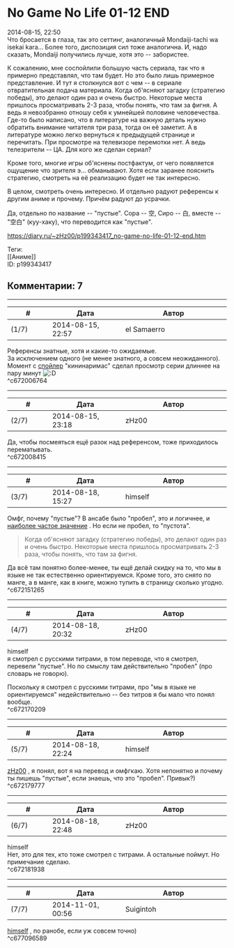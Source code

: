 No Game No Life 01-12 END
=========================

  
2014-08-15, 22:50  
 Что бросается в глаза, так это сеттинг, аналогичный Mondaiji-tachi wa isekai kara... Более того, диспозиция сил тоже аналогична. И, надо сказать, Mondaiji получились лучше, хотя это -- забористее.   
   
 К сожалению, мне соспойлили большую часть сериала, так что я примерно представлял, что там будет. Но это было лишь примерное представление. И тут я столкнулся вот с чем -- в сериале отвратительная подача материала. Когда об'ясняют загадку (стратегию победы), это делают один раз и очень быстро. Некоторые места пришлось просматривать 2-3 раза, чтобы понять, что там за фигня. А ведь я невозбранно отношу себя к умнейшей половине человечества. Где-то было написано, что в литературе на важную деталь нужно обратить внимание читателя три раза, тогда он её заметит. А в литературе можно легко вернуться к предыдущей странице и перечитать. При просмотре на телевизоре перемотки нет. А ведь телезрители -- ЦА. Для кого же сделан сериал?   
   
 Кроме того, многие игры об'яснены постфактум, от чего появляется ощущение что зрителя э... обманывают. Хотя если заранее пояснить стратегию, смотреть на её реализацию будет не так интересно.   
   
 В целом, смотреть очень интересно. И отдельно радуют референсы к другим аниме и прочему. Причём радуют до усрачки.   
   
 Да, отдельно по название -- "пустые". Сора -- 空, Сиро -- 白, вместе -- "空白" (куу-хаку), что переводится как "пустые".   
  
<https://diary.ru/~zHz00/p199343417_no-game-no-life-01-12-end.htm>  
  
Теги:  
[[Аниме]]  
ID: p199343417  


Комментарии: 7
--------------

  


---



|         #         |              Дата              |                     Автор                     |           ID           |
| --- | --- | --- | --- |
| (1/7) | 2014-08-15, 22:57 | el Samaerro | c672006764 |

  
 Референсы знатные, хотя и какие-то ожидаемые.   
 За исключением одного (не менее знатного, а совсем неожиданного).   
 Момент с  [спойлер](https://zHz00.diary.ru/p199343417.htm?index=1#linkmore199343417m1)    "кининаримас"   сделал просмотр серии длиннее на пару минут ![:D](http://static.diary.ru/picture/1131.gif)   
 ^c672006764

---



|         #         |              Дата              |                     Автор                     |           ID           |
| --- | --- | --- | --- |
| (2/7) | 2014-08-15, 23:18 | zHz00 | c672008415 |

  
 Да, чтобы посмеяться ещё разок над референсом, тоже приходилось перематывать.   
 ^c672008415

---



|         #         |              Дата              |                     Автор                     |           ID           |
| --- | --- | --- | --- |
| (3/7) | 2014-08-18, 15:27 | himself | c672151265 |

  
 Омфг, почему "пустые"? В ансабе было "пробел", это и логичнее, и  [наиболее частое значение](https://ja.wikipedia.org/wiki/%E7%A9%BA%E7%99%BD)  . Но если не пробел, то "пустота".   
   
 > Когда об'ясняют загадку (стратегию победы), это делают один раз и очень быстро. Некоторые места пришлось просматривать 2-3 раза, чтобы понять, что там за фигня.   
   
 Да всё там понятно более-менее, ты ещё делай скидку на то, что мы в языке не так естественно ориентируемся. Кроме того, это снято по манге, а в манге, как в книге, можно тупить в страницу сколько угодно.   
 ^c672151265

---



|         #         |              Дата              |                     Автор                     |           ID           |
| --- | --- | --- | --- |
| (4/7) | 2014-08-18, 20:32 | zHz00 | c672170209 |

  
 himself   
 я смотрел с русскими титрами, в том переводе, что я смотрел, перевели "пустые". Но по смыслу там действительно "пробел" (про словарь не говорю).   
   
 Поскольку я смотрел с русскими титрами, про "мы в языке не ориентируемся" недействительно -- без титров я бы мало что понял вообще.   
 ^c672170209

---



|         #         |              Дата              |                     Автор                     |           ID           |
| --- | --- | --- | --- |
| (5/7) | 2014-08-18, 22:24 | himself | c672179777 |

  
  [zHz00](https://zHz00.diary.ru "Untitled")  , я понял, вот я на перевод и омфгкаю. Хотя непонятно и почему ты пишешь "пустые", если знаешь, что это "пробел". Привык?)   
 ^c672179777

---



|         #         |              Дата              |                     Автор                     |           ID           |
| --- | --- | --- | --- |
| (6/7) | 2014-08-18, 22:48 | zHz00 | c672181938 |

  
 himself   
 Нет, это для тех, кто тоже смотрел с титрами. А остальные поймут. Но примечание сделаю.   
 ^c672181938

---



|         #         |              Дата              |                     Автор                     |           ID           |
| --- | --- | --- | --- |
| (7/7) | 2014-11-01, 00:56 | Suigintoh | c677096589 |

  
  [himself](http://himself.diary.ru "void")  , по ранобе, если уж совсем точно)   
 ^c677096589